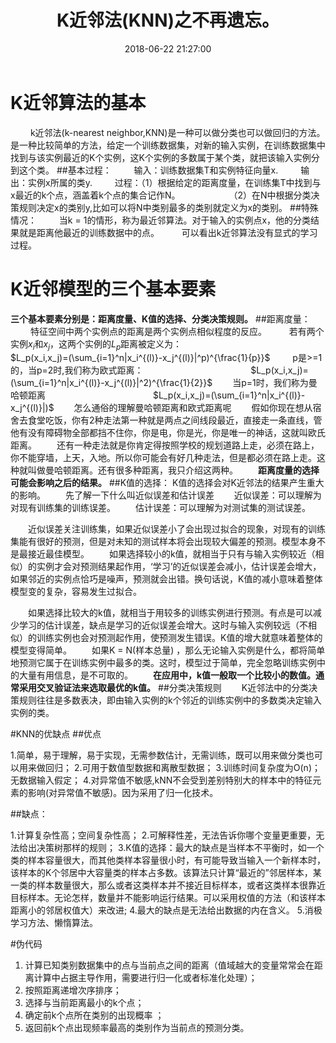 ﻿---
title: K近邻法(KNN)之不再遗忘。
date: 2018-06-22 21:27:00
categories:
  - 机器学习
tags:
  - KNN
mathjax: true
description: 今天开始整理！
---
# K近邻算法的基本
&emsp;&emsp; k近邻法(k-nearest neighbor,KNN)是一种可以做分类也可以做回归的方法。是一种比较简单的方法，给定一个训练数据集，对新的输入实例，在训练数据集中找到与该实例最近的K个实例，这K个实例的多数属于某个类，就把该输入实例分到这个类。
##基本过程：
&emsp;&emsp; 输入：训练数据集T和实例特征向量x.
&emsp;&emsp; 输出：实例x所属的类y.
&emsp;&emsp; 过程：（1）根据给定的距离度量，在训练集T中找到与x最近的k个点，涵盖着k个点的集合记作N。
&emsp;&emsp;&emsp;&emsp; &emsp;（2）在N中根据分类决策规则决定x的类别y,比如可以将N中类别最多的类别就定义为x的类别。
##特殊情况：
&emsp;&emsp; 当k = 1的情形，称为最近邻算法。对于输入的实例点x，他的分类结果就是距离他最近的训练数据中的点。
&emsp;&emsp; 可以看出k近邻算法没有显式的学习过程。

# K近邻模型的三个基本要素
**三个基本要素分别是：距离度量、K值的选择、分类决策规则。**
##距离度量：
&emsp;&emsp; 特征空间中两个实例点的距离是两个实例点相似程度的反应。
&emsp;&emsp; 若有两个实例$x_i$和$x_j$，这两个实例的$L_p$距离被定义为：
&emsp;&emsp;&emsp;&emsp;&emsp;&emsp;&emsp;&emsp;&emsp;&emsp;&emsp;&emsp;$L_p(x_i,x_j)=(\sum_{i=1}^n|x_i^{(l)}-x_j^{(l)}|^p)^{\frac{1}{p}}$
&emsp;&emsp; p是>=1的，当p=2时,我们称为欧式距离：
&emsp;&emsp;&emsp;&emsp;&emsp;&emsp;&emsp;&emsp;&emsp;&emsp;&emsp;&emsp;$L_p(x_i,x_j)=(\sum_{i=1}^n|x_i^{(l)}-x_j^{(l)}|^2)^{\frac{1}{2}}$
&emsp;&emsp;当p=1时，我们称为曼哈顿距离
&emsp;&emsp;&emsp;&emsp;&emsp;&emsp;&emsp;&emsp;&emsp;&emsp;&emsp;&emsp;$L_p(x_i,x_j)=(\sum_{i=1}^n|x_i^{(l)}-x_j^{(l)}|)$
&emsp;&emsp;怎么通俗的理解曼哈顿距离和欧式距离呢
&emsp;&emsp;假如你现在想从宿舍去食堂吃饭，你有2种走法第一种就是两点之间线段最近，直接走一条直线，管他有没有障碍物全部都挡不住你，你是电，你是光，你是唯一的神话，这就叫欧氏距离。
&emsp;&emsp;还有一种走法就是你肯定得按照学校的规划道路上走，必须在路上，你不能穿墙，上天，入地。所以你可能会有好几种走法，但是都必须在路上走。这种就叫做曼哈顿距离。还有很多种距离，我只介绍这两种。
&emsp;&emsp;**距离度量的选择可能会影响之后的结果。**
##K值的选择：
K值的选择会对K近邻法的结果产生重大的影响。
&emsp;&emsp;先了解一下什么叫近似误差和估计误差
&emsp;&emsp;近似误差：可以理解为对现有训练集的训练误差。 
&emsp;&emsp;估计误差：可以理解为对测试集的测试误差。

&emsp;&emsp;近似误差关注训练集，如果近似误差小了会出现过拟合的现象，对现有的训练集能有很好的预测，但是对未知的测试样本将会出现较大偏差的预测。模型本身不是最接近最佳模型。
&emsp;&emsp;如果选择较小的k值，就相当于只有与输入实例较近（相似）的实例才会对预测结果起作用，‘学习’的近似误差会减小，估计误差会增大，如果邻近的实例点恰巧是噪声，预测就会出错。换句话说，K值的减小意味着整体模型变的复杂，容易发生过拟合。

&emsp;&emsp;如果选择比较大的k值，就相当于用较多的训练实例进行预测。有点是可以减少学习的估计误差，缺点是学习的近似误差会增大。这时与输入实例较远（不相似）的训练实例也会对预测起作用，使预测发生错误。K值的增大就意味着整体的模型变得简单。
&emsp;&emsp;如果K = N(样本总量) ，那么无论输入实例是什么，都将简单地预测它属于在训练实例中最多的类。这时，模型过于简单，完全忽略训练实例中的大量有用信息，是不可取的。
&emsp;&emsp;**在应用中，k值一般取一个比较小的数值。通常采用交叉验证法来选取最优的k值。**
##分类决策规则
&emsp;&emsp;K近邻法中的分类决策规则往往是多数表决，即由输入实例的k个邻近的训练实例中的多数类决定输入实例的类。

#KNN的优缺点
##优点

1.简单，易于理解，易于实现，无需参数估计，无需训练，既可以用来做分类也可以用来做回归；
2.可用于数值型数据和离散型数据；
3.训练时间复杂度为O(n)；无数据输入假定；
4.对异常值不敏感,kNN不会受到差别特别大的样本中的特征元素的影响(对异常值不敏感)。因为采用了归一化技术。

##缺点：

1.计算复杂性高；空间复杂性高；
2.可解释性差，无法告诉你哪个变量更重要，无法给出决策树那样的规则；
3.K值的选择：最大的缺点是当样本不平衡时，如一个类的样本容量很大，而其他类样本容量很小时，有可能导致当输入一个新样本时，该样本的K个邻居中大容量类的样本占多数。该算法只计算“最近的”邻居样本，某一类的样本数量很大，那么或者这类样本并不接近目标样本，或者这类样本很靠近目标样本。无论怎样，数量并不能影响运行结果。可以采用权值的方法（和该样本距离小的邻居权值大）来改进;
4.最大的缺点是无法给出数据的内在含义。
5.消极学习方法、懒惰算法。

#伪代码
1. 计算已知类别数据集中的点与当前点之间的距离（值域越大的变量常常会在距离计算中占据主导作用，需要进行归一化或者标准化处理）；
2. 按照距离递增次序排序； 
3. 选择与当前距离最小的k个点； 
4. 确定前k个点所在类别的出现概率 ；
5. 返回前k个点出现频率最高的类别作为当前点的预测分类。

